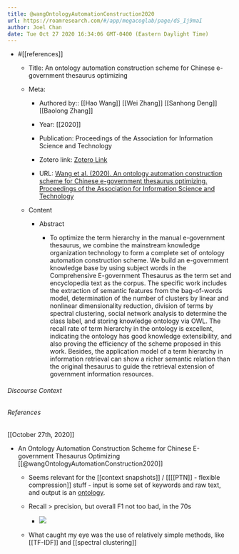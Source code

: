 ```yaml
---
title: @wangOntologyAutomationConstruction2020
url: https://roamresearch.com/#/app/megacoglab/page/dS_Ij9maI
author: Joel Chan
date: Tue Oct 27 2020 16:34:06 GMT-0400 (Eastern Daylight Time)
---
```


- #[[references]]

    - Title: An ontology automation construction scheme for Chinese e-government thesaurus optimizing

    - Meta:

        - Authored by:: [[Hao Wang]] [[Wei Zhang]] [[Sanhong Deng]] [[Baolong Zhang]]

        - Year: [[2020]]

        - Publication: Proceedings of the Association for Information Science and Technology

        - Zotero link: [Zotero Link](zotero://select/items/1_NMVKJ7UJ)

        - URL: [Wang et al. (2020). An ontology automation construction scheme for Chinese e-government thesaurus optimizing. Proceedings of the Association for Information Science and Technology](https://asistdl.onlinelibrary.wiley.com/doi/abs/10.1002/pra2.243)

    - Content

        - Abstract

            - To optimize the term hierarchy in the manual e-government thesaurus, we combine the mainstream knowledge organization technology to form a complete set of ontology automation construction scheme. We build an e-government knowledge base by using subject words in the Comprehensive E-government Thesaurus as the term set and encyclopedia text as the corpus. The specific work includes the extraction of semantic features from the bag-of-words model, determination of the number of clusters by linear and nonlinear dimensionality reduction, division of terms by spectral clustering, social network analysis to determine the class label, and storing knowledge ontology via OWL. The recall rate of term hierarchy in the ontology is excellent, indicating the ontology has good knowledge extensibility, and also proving the efficiency of the scheme proposed in this work. Besides, the application model of a term hierarchy in information retrieval can show a richer semantic relation than the original thesaurus to guide the retrieval extension of government information resources.

###### Discourse Context



###### References

[[October 27th, 2020]]

- An Ontology Automation Construction Scheme for Chinese E-government Thesaurus Optimizing [[@wangOntologyAutomationConstruction2020]]

    - Seems relevant for the [[context snapshots]] / [[[[PTN]] - flexible compression]] stuff - input is some set of keywords and raw text, and output is an [ontology]([[ontologies]]).

    - Recall > precision, but overall F1 not too bad, in the 70s

        - ![](https://firebasestorage.googleapis.com/v0/b/firescript-577a2.appspot.com/o/imgs%2Fapp%2Fmegacoglab%2FfQJSmE0idx.png?alt=media&token=7aaa6348-9bd0-4f68-83f3-a5bdf7b03b8f)

    - What caught my eye was the use of relatively simple methods, like [[TF-IDF]] and [[spectral clustering]]
